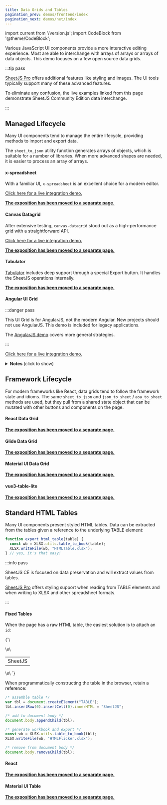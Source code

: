 ```yaml
---
title: Data Grids and Tables
pagination_prev: demos/frontend/index
pagination_next: demos/net/index
---
```


import current from '/version.js';
import CodeBlock from '@theme/CodeBlock';

Various JavaScript UI components provide a more interactive editing experience.
Most are able to interchange with arrays of arrays or arrays of data objects.
This demo focuses on a few open source data grids.

:::tip pass

[SheetJS Pro](https://sheetjs.com/pro) offers additional features like styling
and images. The UI tools typically support many of these advanced features.

To eliminate any confusion, the live examples linked from this page demonstrate
SheetJS Community Edition data interchange.

:::

## Managed Lifecycle

Many UI components tend to manage the entire lifecycle, providing methods to
import and export data.

The `sheet_to_json` utility function generates arrays of objects, which is
suitable for a number of libraries.  When more advanced shapes are needed,
it is easier to process an array of arrays.

#### x-spreadsheet

With a familiar UI, `x-spreadsheet` is an excellent choice for a modern editor.

[Click here for a live integration demo.](pathname:///xspreadsheet/)

**[The exposition has been moved to a separate page.](/docs/demos/grid/xs)**

#### Canvas Datagrid

After extensive testing, `canvas-datagrid` stood out as a high-performance grid
with a straightforward API.

[Click here for a live integration demo.](pathname:///cdg/index.html)

**[The exposition has been moved to a separate page.](/docs/demos/grid/cdg)**

#### Tabulator

[Tabulator](https://tabulator.info/docs/5.4/download#xlsx) includes deep support
through a special Export button.  It handles the SheetJS operations internally.

**[The exposition has been moved to a separate page.](/docs/demos/grid/tabulator)**

#### Angular UI Grid

:::danger pass

This UI Grid is for AngularJS, not the modern Angular.  New projects should not
use AngularJS.  This demo is included for legacy applications.

The [AngularJS demo](/docs/demos/frontend/angularjs) covers more general strategies.

:::

[Click here for a live integration demo.](pathname:///angularjs/ui-grid.html)

<details>
  <summary><b>Notes</b> (click to show)</summary>

The library does not provide any way to modify the import button, so the demo
includes a simple directive for a File Input HTML element.  It also includes a
sample service for export which adds an item to the export menu.

The demo `SheetJSImportDirective` follows the prescription from the README for
File input controls using `readAsArrayBuffer`, converting to a suitable
representation and updating the scope.

`SheetJSExportService` exposes export functions for `XLSB` and `XLSX`.  Other
file formats can be exported by changing the `bookType` variable.  It grabs
values from the grid, builds an array of arrays, generates a workbook and forces
a download.  By setting the `filename` and `sheetname` options in the `ui-grid`
options, the output can be controlled.

</details>

## Framework Lifecycle

For modern frameworks like React, data grids tend to follow the framework state
and idioms.  The same `sheet_to_json` and `json_to_sheet` / `aoa_to_sheet`
methods are used, but they pull from a shared state object that can be mutated
with other buttons and components on the page.

#### React Data Grid

**[The exposition has been moved to a separate page.](/docs/demos/grid/rdg)**

#### Glide Data Grid

**[The exposition has been moved to a separate page.](/docs/demos/grid/gdg)**

#### Material UI Data Grid

**[The exposition has been moved to a separate page.](/docs/demos/grid/mui#material-ui-data-grid)**

<!-- spellchecker-disable -->

#### vue3-table-lite

<!-- spellchecker-enable -->

**[The exposition has been moved to a separate page.](/docs/demos/grid/vtl)**

## Standard HTML Tables

Many UI components present styled HTML tables.  Data can be extracted from the
tables given a reference to the underlying TABLE element:

```js
function export_html_table(table) {
  const wb = XLSX.utils.table_to_book(table);
  XLSX.writeFile(wb, "HTMLTable.xlsx");
} // yes, it's that easy!
```

:::info pass

SheetJS CE is focused on data preservation and will extract values from tables.

[SheetJS Pro](https://sheetjs.com/pro) offers styling support when reading from
TABLE elements and when writing to XLSX and other spreadsheet formats.

:::

#### Fixed Tables

When the page has a raw HTML table, the easiest solution is to attach an `id`:

<CodeBlock language="html">{`\
<script src="https://cdn.sheetjs.com/xlsx-${current}/package/dist/shim.min.js"></script>
<script src="https://cdn.sheetjs.com/xlsx-${current}/package/dist/xlsx.full.min.js"></script>
\n\
<!-- table with id \`xport\` -->
<table id="xport"><tr><td>SheetJS</td></tr></table>
\n\
<script>
/* as long as this script appears after the table, it will be visible */
var tbl = document.getElementById("xport");
const wb = XLSX.utils.table_to_book(tbl);
XLSX.writeFile(wb, "HTMLTable.xlsx");
</script>`}
</CodeBlock>

When programmatically constructing the table in the browser, retain a reference:

```js
/* assemble table */
var tbl = document.createElement("TABLE");
tbl.insertRow(0).insertCell(0).innerHTML = "SheetJS";

/* add to document body */
document.body.appendChild(tbl);

/* generate workbook and export */
const wb = XLSX.utils.table_to_book(tbl);
XLSX.writeFile(wb, "HTMLFlicker.xlsx");

/* remove from document body */
document.body.removeChild(tbl);
```

#### React

**[The exposition has been moved to a separate page.](/docs/demos/frontend/react#html)**

#### Material UI Table

**[The exposition has been moved to a separate page.](/docs/demos/grid/mui#material-ui-table)**
